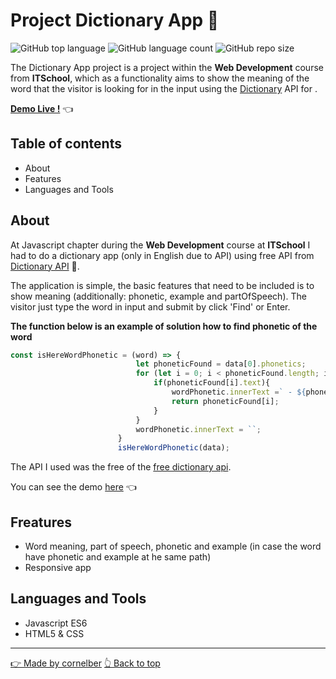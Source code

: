 # Project Dictionary App 📖
![GitHub top language](https://img.shields.io/github/languages/top/cornelber/project-mini-dictionary-js?color=FFEE62&style=for-the-badge)
![GitHub language count](https://img.shields.io/github/languages/count/cornelber/project-mini-dictionary-js?color=FFEE62&style=for-the-badge)
![GitHub repo size](https://img.shields.io/github/repo-size/cornelber/project-mini-dictionary-js?color=FFEE62&style=for-the-badge)

The Dictionary App project is a project within the **Web Development** course from **ITSchool**, which as a functionality aims to show the meaning of the word that the visitor is looking for in the input using the [Dictionary](https://openweathermap.org/) API for .

**[Demo Live !](https://bc-mini-dictionary-js.netlify.app)**  👈

## Table of contents
* About
* Features
* Languages and Tools

## About
At Javascript chapter during the **Web Development** course at **ITSchool** I had to do a dictionary app (only in English due to API) using free API from [Dictionary API](https://dictionaryapi.dev/) 📖.

The application is simple, the basic features that need to be included is to show meaning (additionally: phonetic, example and partOfSpeech). The visitor just type the word in input and submit by click 'Find' or Enter.

**The function below is an example of solution how to find phonetic of the word**
```javascript
const isHereWordPhonetic = (word) => {
                            let phoneticFound = data[0].phonetics;
                            for (let i = 0; i < phoneticFound.length; i++) {
                                if(phoneticFound[i].text){
                                    wordPhonetic.innerText =` - ${phoneticFound[i].text}`;
                                    return phoneticFound[i];
                                }
                            }
                            wordPhonetic.innerText = ``;
                        }
                        isHereWordPhonetic(data);
```

The API I used was the free of the [free dictionary api](https://dictionaryapi.dev/).

You can see the demo [here](https://bc-mini-dictionary-js.netlify.app) 👈

## Freatures

* Word meaning, part of speech, phonetic and example (in case the word have phonetic and example at he same path)
* Responsive app

## Languages and Tools

* Javascript ES6
* HTML5 & CSS

<hr>

<a href="https://github.com/cornelber">👉 Made by cornelber</a>
<a href="#top">👆 Back to top</a>

